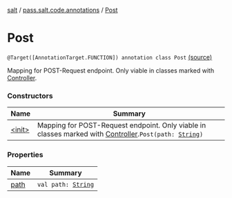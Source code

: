 [salt](../../index.md) / [pass.salt.code.annotations](../index.md) / [Post](./index.md)

# Post

`@Target([AnnotationTarget.FUNCTION]) annotation class Post` [(source)](https://github.com/kurbaniec-tgm/salt/tree/master/code/annotations/AnnoController.kt#L25)

Mapping for POST-Request endpoint.
Only viable in classes marked with [Controller](../-controller/index.md).

### Constructors

| Name | Summary |
|---|---|
| [&lt;init&gt;](-init-.md) | Mapping for POST-Request endpoint. Only viable in classes marked with [Controller](../-controller/index.md).`Post(path: `[`String`](https://kotlinlang.org/api/latest/jvm/stdlib/kotlin/-string/index.html)`)` |

### Properties

| Name | Summary |
|---|---|
| [path](path.md) | `val path: `[`String`](https://kotlinlang.org/api/latest/jvm/stdlib/kotlin/-string/index.html) |
